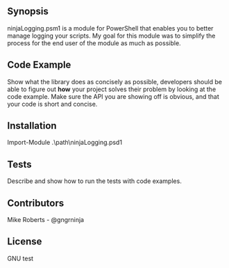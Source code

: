 ## Synopsis

ninjaLogging.psm1 is a module for PowerShell that enables you to better manage logging your scripts. My goal for this module was to simplify the process for the end user of the module as much as possible.

## Code Example

Show what the library does as concisely as possible, developers should be able to figure out **how** your project solves their problem by looking at the code example. Make sure the API you are showing off is obvious, and that your code is short and concise.

## Installation

Import-Module .\path\ninjaLogging.psd1


## Tests

Describe and show how to run the tests with code examples.

## Contributors

Mike Roberts - @gngrninja

## License

GNU
test